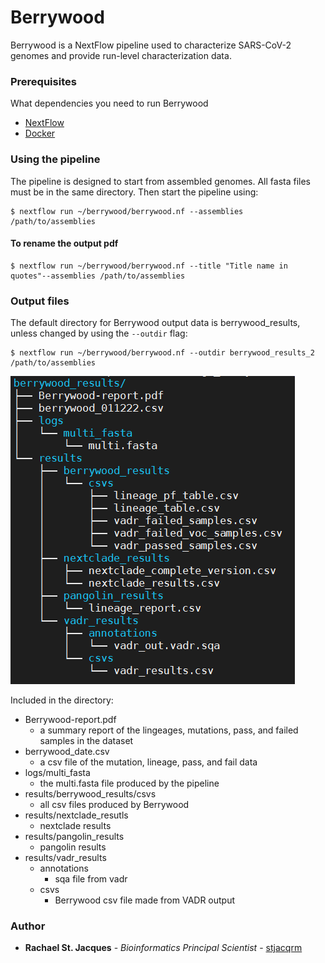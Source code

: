 # Berrywood
Berrywood is a NextFlow pipeline used to characterize SARS-CoV-2 genomes and provide run-level characterization data.

### Prerequisites

What dependencies you need to run Berrywood


- [NextFlow](https://www.nextflow.io/)
- [Docker](https://www.docker.com/)

### Using the pipeline
The pipeline is designed to start from assembled genomes. All fasta files must be in the same directory. Then start the pipeline using:

```
$ nextflow run ~/berrywood/berrywood.nf --assemblies /path/to/assemblies
```

#### To rename the output pdf

```
$ nextflow run ~/berrywood/berrywood.nf --title "Title name in quotes"--assemblies /path/to/assemblies
```

### Output files
The default directory for Berrywood output data is berrywood_results, unless changed by using the ```--outdir``` flag:
```
$ nextflow run ~/berrywood/berrywood.nf --outdir berrywood_results_2 /path/to/assemblies
```

![Berrywood output](/assets/berrywood_output.PNG)

Included in the directory:
- Berrywood-report.pdf
    - a summary report of the lingeages, mutations, pass, and failed samples in the dataset
- berrywood_date.csv
    - a csv file of the mutation, lineage, pass, and fail data
- logs/multi_fasta
    - the multi.fasta file produced by the pipeline
- results/berrywood_results/csvs
    - all csv files produced by Berrywood
- results/nextclade_resutls
    - nextclade results
- results/pangolin_results
    - pangolin results
- results/vadr_results
    - annotations
        - sqa file from vadr
    - csvs
        - Berrywood csv file made from VADR output

### Author


* **Rachael St. Jacques** - *Bioinformatics Principal Scientist* - [stjacqrm](https://github.com/stjacqrm)
